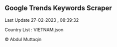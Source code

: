 

## Google Trends Keywords Scraper 
 
Last Update 27-02-2023 , 08:39:32

Country List :
VIETNAM.json



© Abdul Muttaqin 
